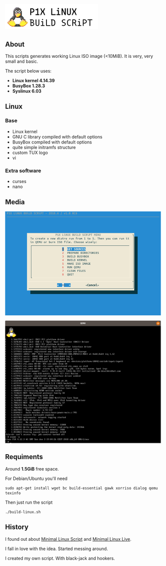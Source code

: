 # ![P1X LiNUX BUiLD SCRiPT](media/banner.png)

## About

This scripts generates working Linux ISO image (<10MiB). It is very, very small and basic.

The script below uses:

- **Linux kernel 4.14.39**
- **BusyBox 1.28.3**
- **Syslinux 6.03**

## Linux

### Base
- Linux kernel
- GNU C library compiled with default options
- BusyBox compiled with default options
- quite simple initramfs structure
- custom TUX logo
- vi

### Extra software
- curses
- nano

## Media

![Dialog script](media/screen_script.png)

![Live Linux](media/screen_live.png)



## Requiments

Around **1.5GiB** free space.

For Debian/Ubuntu you'll need

    sudo apt-get install wget bc build-essential gawk xorriso dialog qemu texinfo

Then just run the script

    ./build-linux.sh

## History

I found out about [Minimal Linux Script](https://github.com/ivandavidov/minimal-linux-script) and [Minimal Linux Live](http://github.com/ivandavidov/minimal).

I fall in love with the idea. Started messing around.

I created my own script. With black-jack and hookers.
